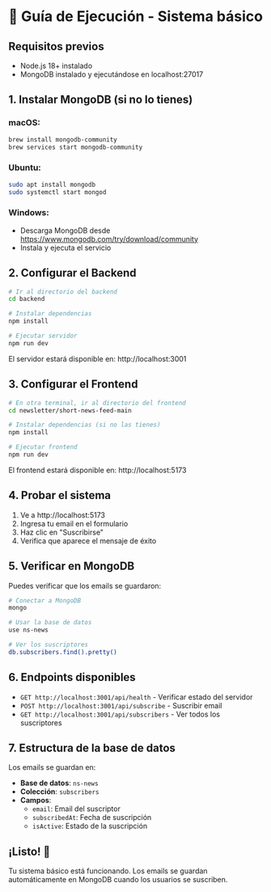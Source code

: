# 🚀 Guía de Ejecución - Sistema básico

## Requisitos previos
- Node.js 18+ instalado
- MongoDB instalado y ejecutándose en localhost:27017

## 1. Instalar MongoDB (si no lo tienes)

### macOS:
```bash
brew install mongodb-community
brew services start mongodb-community
```

### Ubuntu:
```bash
sudo apt install mongodb
sudo systemctl start mongod
```

### Windows:
- Descarga MongoDB desde https://www.mongodb.com/try/download/community
- Instala y ejecuta el servicio

## 2. Configurar el Backend

```bash
# Ir al directorio del backend
cd backend

# Instalar dependencias
npm install

# Ejecutar servidor
npm run dev
```

El servidor estará disponible en: http://localhost:3001

## 3. Configurar el Frontend

```bash
# En otra terminal, ir al directorio del frontend
cd newsletter/short-news-feed-main

# Instalar dependencias (si no las tienes)
npm install

# Ejecutar frontend
npm run dev
```

El frontend estará disponible en: http://localhost:5173

## 4. Probar el sistema

1. Ve a http://localhost:5173
2. Ingresa tu email en el formulario
3. Haz clic en "Suscribirse"
4. Verifica que aparece el mensaje de éxito

## 5. Verificar en MongoDB

Puedes verificar que los emails se guardaron:

```bash
# Conectar a MongoDB
mongo

# Usar la base de datos
use ns-news

# Ver los suscriptores
db.subscribers.find().pretty()
```

## 6. Endpoints disponibles

- `GET http://localhost:3001/api/health` - Verificar estado del servidor
- `POST http://localhost:3001/api/subscribe` - Suscribir email
- `GET http://localhost:3001/api/subscribers` - Ver todos los suscriptores

## 7. Estructura de la base de datos

Los emails se guardan en:
- **Base de datos**: `ns-news`
- **Colección**: `subscribers`
- **Campos**:
  - `email`: Email del suscriptor
  - `subscribedAt`: Fecha de suscripción
  - `isActive`: Estado de la suscripción

## ¡Listo! 🎉

Tu sistema básico está funcionando. Los emails se guardan automáticamente en MongoDB cuando los usuarios se suscriben. 